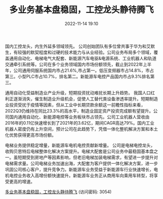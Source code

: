 ﻿---
title: 多业务基本盘稳固，工控龙头静待腾飞
date: 2022-11-14 19:10
tags:
- 汇川技术
updated: 1970-01-01 08:00:00
---

国内工控龙头，内生外延多领域领先。
公司创始团队有多位曾共事于华为和艾默生，有较强的默契程度和过硬的技术能力与从业经验。公司业务布局多个领域，覆盖通用自动化、电梯电气大配套、新能源汽车电驱&电源系统、工业机器人和轨道交通牵引系统等。公司在多个业务领域国内市场份额领先，截止到2022年上半年，公司通用伺服系统国内市占21.6%,市占第一。低压变频器市占14.8%，市占第三。小型PLC市占10.7%，排名第二。新能源车电控产品国内市占9.3%排名第三。

通用自动化受益制造业产业升级，短期投资扰动难扰长期上升趋势。
我国人口红利正逐渐消失，催生制造业升级机会，促使人工替代类设备渗透率提升。短期制造业投资受扰于疫情等因素，但从工业中长期贷款余额这一前瞻性指标来看，2022Q3仍维持在同比23.3%的高水平，制造业固定资产投资完成额有望提升。公司国内通用自动化、新能源电控等业务板块市占领先。公司工业机器人营收由2016年的0.11亿快速增长到了2021年的3.62亿，期间CAGR高达79%。国内工业机器人密度仍有上升空间，预计公司在此趋势下，凭借一体化整机解决方案和本土化优势获得更高市场份额。
<!-- more -->
电梯业务提供稳定增量，新能源车电机电控贡献新增量。
公司是电梯电控龙头，收购贝思特后电梯整体化解决方案提升。电梯大配套是公司业务中最稳固基本盘之一。虽短期受到房地产等因素影响，但老旧电梯加装电梯需求，有望进一步提升对电梯需求量。公司电梯业务加速出海，大配套为客户提供一体化解决方案，进一步巩固公司核心客户，提升竞争力。新能源车业务受益于新能源车行业快速增长，电机电控业务收入高增份额快速提升。新能源车业务正从商用车向乘用车转型，将享受更高的增速。

[多业务基本盘稳固，工控龙头静待腾飞](https://url12.ctfile.com/f/3948612-723573321-419840?p=3054)
(访问密码: 3054)
